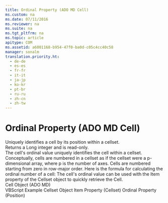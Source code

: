 ```yaml
---
title: Ordinal Property (ADO MD Cell)
ms.custom: na
ms.date: 07/11/2016
ms.reviewer: na
ms.suite: na
ms.tgt_pltfrm: na
ms.topic: article
apitype: COM
ms.assetid: a6001168-b954-47f0-ba0d-c05c4cc40c58
manager: sonalm
translation.priority.ht: 
  - de-de
  - es-es
  - fr-fr
  - it-it
  - ja-jp
  - ko-kr
  - pt-br
  - ru-ru
  - zh-cn
  - zh-tw
---
```

# Ordinal Property (ADO MD Cell)
<?xml version="1.0" encoding="utf-8"?>
<developerReferenceWithoutSyntaxDocument xmlns="http://ddue.schemas.microsoft.com/authoring/2003/5" xmlns:xlink="http://www.w3.org/1999/xlink" xmlns:xsi="http://www.w3.org/2001/XMLSchema-instance" xsi:schemaLocation="http://ddue.schemas.microsoft.com/authoring/2003/5 http://dduestorage.blob.core.windows.net/ddueschema/developer.xsd">
  <introduction>
    <para>Uniquely identifies a <legacyLink xlink:href="dcc2f044-b785-4a29-9bc5-b673f66eedf9">cell</legacyLink> by its position within a cellset.</para>
  </introduction>
  <section>
    <title>Return Values</title>
    <content>
      <para>Returns a <languageKeyword>Long</languageKeyword> integer and is read-only.</para>
    </content>
  </section>
  <languageReferenceRemarks>
    <content>
      <para>The cell's ordinal value uniquely identifies the cell within a cellset. Conceptually, cells are numbered in a cellset as if the cellset were a <legacyItalic>p</legacyItalic>-dimensional array, where <legacyItalic>p</legacyItalic> is the number of <legacyLink xlink:href="072fb21a-ec0f-4b02-9022-1cef3ad4bfff">axes</legacyLink>. Cells are numbered starting from zero in row-major order. Here is the formula for calculating the ordinal number of a cell:</para>
      <para>The cell's ordinal value can be used with the <legacyLink xlink:href="0e93d79b-b12e-4e98-889e-c2dfcca20fd0">Item</legacyLink> property of the <legacyLink xlink:href="5e2452c0-cac0-49b2-8099-836c35794d50">Cellset</legacyLink> object to quickly retrieve the <legacyLink xlink:href="dcc2f044-b785-4a29-9bc5-b673f66eedf9">Cell</legacyLink>.</para>
    </content>
  </languageReferenceRemarks>
  <section>
    <title>Applies To</title>
    <content>
      <para>
        <link xlink:href="dcc2f044-b785-4a29-9bc5-b673f66eedf9">Cell Object (ADO MD)</link>
      </para>
    </content>
  </section>
  <relatedTopics>
<link xlink:href="b4647211-2566-4657-ae7b-3dd761457d7b">VBScript Example</link>
<link xlink:href="5e2452c0-cac0-49b2-8099-836c35794d50">Cellset Object</link>
<link xlink:href="0e93d79b-b12e-4e98-889e-c2dfcca20fd0">Item Property (Cellset)</link>
<link xlink:href="6efe8b5d-a2d5-43a9-a5ea-f9244f8d4ec9">Ordinal Property (Position)</link>
</relatedTopics>
</developerReferenceWithoutSyntaxDocument>